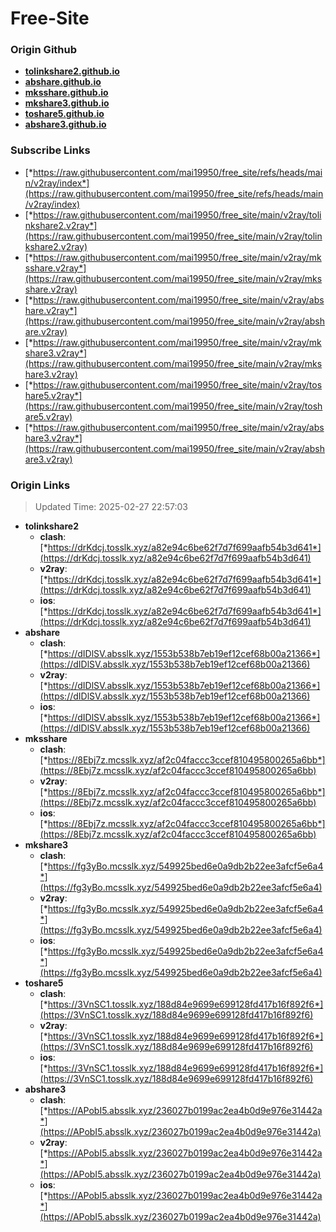 # Free-Site

### Origin Github

- [**tolinkshare2.github.io**](https://github.com/tolinkshare2/tolinkshare2.github.io)
- [**abshare.github.io**](https://github.com/abshare/abshare.github.io)
- [**mksshare.github.io**](https://github.com/mksshare/mksshare.github.io)
- [**mkshare3.github.io**](https://github.com/mkshare3/mkshare3.github.io)
- [**toshare5.github.io**](https://github.com/toshare5/toshare5.github.io)
- [**abshare3.github.io**](https://github.com/abshare3/abshare3.github.io)

### Subscribe Links

- [*https://raw.githubusercontent.com/mai19950/free_site/refs/heads/main/v2ray/index*](https://raw.githubusercontent.com/mai19950/free_site/refs/heads/main/v2ray/index)
- [*https://raw.githubusercontent.com/mai19950/free_site/main/v2ray/tolinkshare2.v2ray*](https://raw.githubusercontent.com/mai19950/free_site/main/v2ray/tolinkshare2.v2ray)
- [*https://raw.githubusercontent.com/mai19950/free_site/main/v2ray/mksshare.v2ray*](https://raw.githubusercontent.com/mai19950/free_site/main/v2ray/mksshare.v2ray)
- [*https://raw.githubusercontent.com/mai19950/free_site/main/v2ray/abshare.v2ray*](https://raw.githubusercontent.com/mai19950/free_site/main/v2ray/abshare.v2ray)
- [*https://raw.githubusercontent.com/mai19950/free_site/main/v2ray/mkshare3.v2ray*](https://raw.githubusercontent.com/mai19950/free_site/main/v2ray/mkshare3.v2ray)
- [*https://raw.githubusercontent.com/mai19950/free_site/main/v2ray/toshare5.v2ray*](https://raw.githubusercontent.com/mai19950/free_site/main/v2ray/toshare5.v2ray)
- [*https://raw.githubusercontent.com/mai19950/free_site/main/v2ray/abshare3.v2ray*](https://raw.githubusercontent.com/mai19950/free_site/main/v2ray/abshare3.v2ray)

### Origin Links

> Updated Time: 2025-02-27 22:57:03

- **tolinkshare2**
  - **clash**: [*https://drKdcj.tosslk.xyz/a82e94c6be62f7d7f699aafb54b3d641*](https://drKdcj.tosslk.xyz/a82e94c6be62f7d7f699aafb54b3d641)
  - **v2ray**: [*https://drKdcj.tosslk.xyz/a82e94c6be62f7d7f699aafb54b3d641*](https://drKdcj.tosslk.xyz/a82e94c6be62f7d7f699aafb54b3d641)
  - **ios**: [*https://drKdcj.tosslk.xyz/a82e94c6be62f7d7f699aafb54b3d641*](https://drKdcj.tosslk.xyz/a82e94c6be62f7d7f699aafb54b3d641)
- **abshare**
  - **clash**: [*https://dIDlSV.absslk.xyz/1553b538b7eb19ef12cef68b00a21366*](https://dIDlSV.absslk.xyz/1553b538b7eb19ef12cef68b00a21366)
  - **v2ray**: [*https://dIDlSV.absslk.xyz/1553b538b7eb19ef12cef68b00a21366*](https://dIDlSV.absslk.xyz/1553b538b7eb19ef12cef68b00a21366)
  - **ios**: [*https://dIDlSV.absslk.xyz/1553b538b7eb19ef12cef68b00a21366*](https://dIDlSV.absslk.xyz/1553b538b7eb19ef12cef68b00a21366)
- **mksshare**
  - **clash**: [*https://8Ebj7z.mcsslk.xyz/af2c04faccc3ccef810495800265a6bb*](https://8Ebj7z.mcsslk.xyz/af2c04faccc3ccef810495800265a6bb)
  - **v2ray**: [*https://8Ebj7z.mcsslk.xyz/af2c04faccc3ccef810495800265a6bb*](https://8Ebj7z.mcsslk.xyz/af2c04faccc3ccef810495800265a6bb)
  - **ios**: [*https://8Ebj7z.mcsslk.xyz/af2c04faccc3ccef810495800265a6bb*](https://8Ebj7z.mcsslk.xyz/af2c04faccc3ccef810495800265a6bb)
- **mkshare3**
  - **clash**: [*https://fg3yBo.mcsslk.xyz/549925bed6e0a9db2b22ee3afcf5e6a4*](https://fg3yBo.mcsslk.xyz/549925bed6e0a9db2b22ee3afcf5e6a4)
  - **v2ray**: [*https://fg3yBo.mcsslk.xyz/549925bed6e0a9db2b22ee3afcf5e6a4*](https://fg3yBo.mcsslk.xyz/549925bed6e0a9db2b22ee3afcf5e6a4)
  - **ios**: [*https://fg3yBo.mcsslk.xyz/549925bed6e0a9db2b22ee3afcf5e6a4*](https://fg3yBo.mcsslk.xyz/549925bed6e0a9db2b22ee3afcf5e6a4)
- **toshare5**
  - **clash**: [*https://3VnSC1.tosslk.xyz/188d84e9699e699128fd417b16f892f6*](https://3VnSC1.tosslk.xyz/188d84e9699e699128fd417b16f892f6)
  - **v2ray**: [*https://3VnSC1.tosslk.xyz/188d84e9699e699128fd417b16f892f6*](https://3VnSC1.tosslk.xyz/188d84e9699e699128fd417b16f892f6)
  - **ios**: [*https://3VnSC1.tosslk.xyz/188d84e9699e699128fd417b16f892f6*](https://3VnSC1.tosslk.xyz/188d84e9699e699128fd417b16f892f6)
- **abshare3**
  - **clash**: [*https://APobI5.absslk.xyz/236027b0199ac2ea4b0d9e976e31442a*](https://APobI5.absslk.xyz/236027b0199ac2ea4b0d9e976e31442a)
  - **v2ray**: [*https://APobI5.absslk.xyz/236027b0199ac2ea4b0d9e976e31442a*](https://APobI5.absslk.xyz/236027b0199ac2ea4b0d9e976e31442a)
  - **ios**: [*https://APobI5.absslk.xyz/236027b0199ac2ea4b0d9e976e31442a*](https://APobI5.absslk.xyz/236027b0199ac2ea4b0d9e976e31442a)
